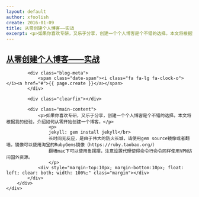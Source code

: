 ```yaml
---
layout: default
author: xfoolish
create: 2016-01-09
title: 从零创建个人博客——实战
excerpt: <p>如果你喜欢专研，又乐于分享，创建一个个人博客是个不错的选择。本文将根据我的经验，介绍如何从零开始创建一个博客。</p>
---
```


<div class="blog-wrapper wrapper">
	<div class="blog">
		<div class="blog-content">
			<h2 class="blog-header"><a href="#">从零创建个人博客——实战</a></h2>

			<div class="blog-meta">
				<span class="date-span"><i class="fa fa-lg fa-clock-o"></i><a href="#">{{ page.create }}</a></span>
			</div>

			<div class="clearfix"></div>

			<div class="main-content">
				<p>如果你喜欢专研，又乐于分享，创建一个个人博客是个不错的选择。本文将根据我的经验，介绍如何从零开始创建一个博客。</p>
					<p>
					jekyll: gem install jekyll</br>
					长时间无反应，是由于伟大的防火长城，请使用gem source镜像或者翻墙，镜像可以使用淘宝的RubyGems镜像（https://ruby.taobao.org/）
					翻墙mac下可以使用鱼摆摆，注意设置代理使得命令行命令同样使用VPN访问国外资源。
					</p>
				<div style="margin-top:10px; margin-bottom:10px; float: left; clear: both; width: 100%;" class="margin"></div>
			</div>
		</div>
	</div>
</div>